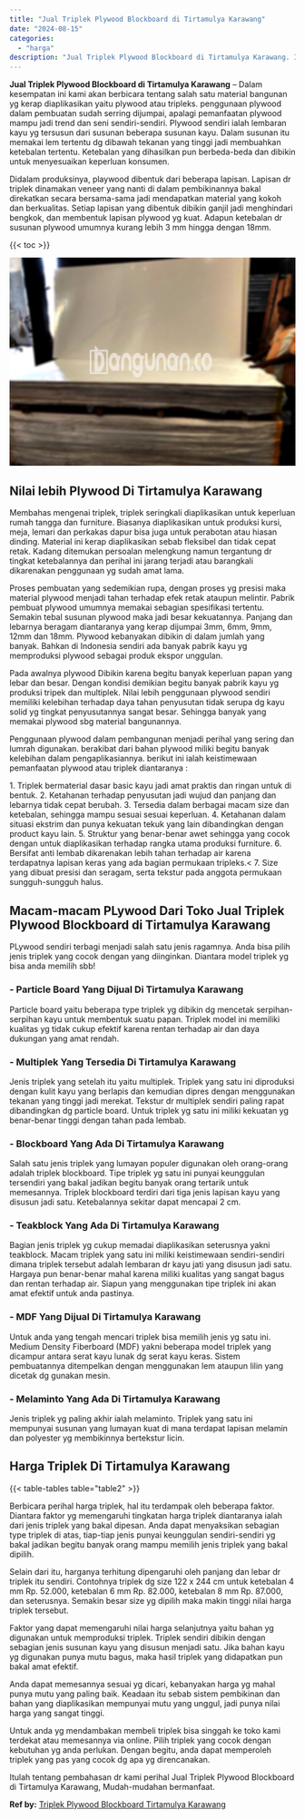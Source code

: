 ```yaml
---
title: "Jual Triplek Plywood Blockboard di Tirtamulya Karawang"
date: "2024-08-15"
categories: 
  - "harga"
description: "Jual Triplek Plywood Blockboard di Tirtamulya Karawang. Itulah tentang pembahasan dr kami perihal Jual Triplek Plywood Blockboard di Tirtamulya Karawang, Mud..."
---
```


**Jual Triplek Plywood Blockboard di Tirtamulya Karawang** – Dalam kesempatan ini kami akan berbicara tentang salah satu material bangunan yg kerap diaplikasikan yaitu plywood atau tripleks. penggunaan plywood dalam pembuatan sudah serring dijumpai, apalagi pemanfaatan plywood mampu jadi trend dan seni sendiri-sendiri. Plywood sendiri ialah lembaran kayu yg tersusun dari susunan beberapa susunan kayu. Dalam susunan itu memakai lem tertentu dg dibawah tekanan yang tinggi jadi membuahkan ketebalan tertentu. Ketebalan yang dihasilkan pun berbeda-beda dan dibikin untuk menyesuaikan keperluan konsumen.

Didalam produksinya, playwood dibentuk dari beberapa lapisan. Lapisan dr triplek dinamakan veneer yang nanti di dalam pembikinannya bakal direkatkan secara bersama-sama jadi mendapatkan material yang kokoh dan berkualitas. Setiap lapisan yang dibentuk dibikin ganjil jadi menghindari bengkok, dan membentuk lapisan plywood yg kuat. Adapun ketebalan dr susunan plywood umumnya kurang lebih 3 mm hingga dengan 18mm.

{{< toc >}}

![Jual Triplek Plywood Blockboard di Tirtamulya Karawang](/images/jual-triplek-murah-47.png)

## Nilai lebih Plywood Di Tirtamulya Karawang

Membahas mengenai triplek, triplek seringkali diaplikasikan untuk keperluan rumah tangga dan furniture. Biasanya diaplikasikan untuk produksi kursi, meja, lemari dan perkakas dapur bisa juga untuk perabotan atau hiasan dinding. Material ini kerap diaplikasikan sebab fleksibel dan tidak cepat retak. Kadang ditemukan persoalan melengkung namun tergantung dr tingkat ketebalannya dan perihal ini jarang terjadi atau barangkali dikarenakan penggunaan yg sudah amat lama.

Proses pembuatan yang sedemikian rupa, dengan proses yg presisi maka material plywood menjadi tahan terhadap efek retak ataupun melintir. Pabrik pembuat plywood umumnya memakai sebagian spesifikasi tertentu. Semakin tebal susunan plywood maka jadi besar kekuatannya. Panjang dan lebarnya beragam diantaranya yang kerap dijumpai 3mm, 6mm, 9mm, 12mm dan 18mm. Plywood kebanyakan dibikin di dalam jumlah yang banyak. Bahkan di Indonesia sendiri ada banyak pabrik kayu yg memproduksi plywood sebagai produk ekspor unggulan.

Pada awalnya plywood Dibikin karena begitu banyak keperluan papan yang lebar dan besar. Dengan kondisi demikian begitu banyak pabrik kayu yg produksi tripek dan multiplek. Nilai lebih penggunaan plywood sendiri memiliki kelebihan terhadap daya tahan penyusutan tidak serupa dg kayu solid yg tingkat penyusutannya sangat besar. Sehingga banyak yang memakai plywood sbg material bangunannya.

Penggunaan plywood dalam pembangunan menjadi perihal yang sering dan lumrah digunakan. berakibat dari bahan plywood miliki begitu banyak kelebihan dalam pengaplikasiannya. berikut ini ialah keistimewaan pemanfaatan plywood atau triplek diantaranya :

1\. Triplek bermaterial dasar basic kayu jadi amat praktis dan ringan untuk di bentuk. 2. Ketahanan terhadap penyusutan jadi wujud dan panjang dan lebarnya tidak cepat berubah. 3. Tersedia dalam berbagai macam size dan ketebalan, sehingga mampu sesuai sesuai keperluan. 4. Ketahanan dalam situasi ekstrim dan punya kekuatan tekuk yang lain dibandingkan dengan product kayu lain. 5. Struktur yang benar-benar awet sehingga yang cocok dengan untuk diaplikasikan terhadap rangka utama produksi furniture. 6. Bersifat anti lembab dikarenakan lebih tahan terhadap air karena terdapatnya lapisan keras yang ada bagian permukaan tripleks.< 7. Size yang dibuat presisi dan seragam, serta tekstur pada anggota permukaan sungguh-sungguh halus.

## Macam-macam PLywood Dari Toko Jual Triplek Plywood Blockboard di Tirtamulya Karawang

PLywood sendiri terbagi menjadi salah satu jenis ragamnya. Anda bisa pilih jenis triplek yang cocok dengan yang diinginkan. Diantara model triplek yg bisa anda memilih sbb!

### \- Particle Board Yang Dijual Di Tirtamulya Karawang

Particle board yaitu beberapa type triplek yg dibikin dg mencetak serpihan-serpihan kayu untuk membentuk suatu papan. Triplek model ini memiliki kualitas yg tidak cukup efektif karena rentan terhadap air dan daya dukungan yang amat rendah.

### \- Multiplek Yang Tersedia Di Tirtamulya Karawang

Jenis triplek yang setelah itu yaitu multiplek. Triplek yang satu ini diproduksi dengan kulit kayu yang berlapis dan kemudian dipres dengan menggunakan tekanan yang tinggi jadi merekat. Tekstur dr multiplek sendiri paling rapat dibandingkan dg particle board. Untuk triplek yg satu ini miliki kekuatan yg benar-benar tinggi dengan tahan pada lembab.

### \- Blockboard Yang Ada Di Tirtamulya Karawang

Salah satu jenis triplek yang lumayan populer digunakan oleh orang-orang adalah triplek blockboard. Tipe triplek yg satu ini punyai keunggulan tersendiri yang bakal jadikan begitu banyak orang tertarik untuk memesannya. Triplek blockboard terdiri dari tiga jenis lapisan kayu yang disusun jadi satu. Ketebalannya sekitar dapat mencapai 2 cm.

### \- Teakblock Yang Ada Di Tirtamulya Karawang

Bagian jenis triplek yg cukup memadai diaplikasikan seterusnya yakni teakblock. Macam triplek yang satu ini miliki keistimewaan sendiri-sendiri dimana triplek tersebut adalah lembaran dr kayu jati yang disusun jadi satu. Hargaya pun benar-benar mahal karena miliki kualitas yang sangat bagus dan rentan terhadap air. Siapun yang menggunakan tipe triplek ini akan amat efektif untuk anda pastinya.

### \- MDF Yang Dijual Di Tirtamulya Karawang

Untuk anda yang tengah mencari triplek bisa memilih jenis yg satu ini. Medium Density Fiberboard (MDF) yakni beberapa model triplek yang dicampur antara serat kayu lunak dg serat kayu keras. Sistem pembuatannya ditempelkan dengan menggunakan lem ataupun lilin yang dicetak dg gunakan mesin.

### \- Melaminto Yang Ada Di Tirtamulya Karawang

Jenis triplek yg paling akhir ialah melaminto. Triplek yang satu ini mempunyai susunan yang lumayan kuat di mana terdapat lapisan melamin dan polyester yg membikinnya bertekstur licin.

## Harga Triplek Di Tirtamulya Karawang

{{< table-tables table="table2" >}}

Berbicara perihal harga triplek, hal itu terdampak oleh beberapa faktor. Diantara faktor yg memengaruhi tingkatan harga triplek diantaranya ialah dari jenis triplek yang bakal dipesan. Anda dapat menyaksikan sebagian type triplek di atas, tiap-tiap jenis punyai keunggulan sendiri-sendiri yg bakal jadikan begitu banyak orang mampu memilih jenis triplek yang bakal dipilih.

Selain dari itu, harganya terhitung dipengaruhi oleh panjang dan lebar dr triplek itu sendiri. Contohnya triplek dg size 122 x 244 cm untuk ketebalan 4 mm Rp. 52.000, ketebalan 6 mm Rp. 82.000, ketebalan 8 mm Rp. 87.000, dan seterusnya. Semakin besar size yg dipilih maka makin tinggi nilai harga triplek tersebut.

Faktor yang dapat memengaruhi nilai harga selanjutnya yaitu bahan yg digunakan untuk memproduksi triplek. Triplek sendiri dibikin dengan sebagian jenis susunan kayu yang disusun menjadi satu. Jika bahan kayu yg digunakan punya mutu bagus, maka hasil triplek yang didapatkan pun bakal amat efektif.

Anda dapat memesannya sesuai yg dicari, kebanyakan harga yg mahal punya mutu yang paling baik. Keadaan itu sebab sistem pembikinan dan bahan yang diaplikasikan mempunyai mutu yang unggul, jadi punya nilai harga yang sangat tinggi.

Untuk anda yg mendambakan membeli triplek bisa singgah ke toko kami terdekat atau memesannya via online. Pilih triplek yang cocok dengan kebutuhan yg anda perlukan. Dengan begitu, anda dapat memperoleh triplek yang pas yang cocok dg apa yg direncanakan.

Itulah tentang pembahasan dr kami perihal Jual Triplek Plywood Blockboard di Tirtamulya Karawang, Mudah-mudahan bermanfaat.

**Ref by:** [Triplek Plywood Blockboard Tirtamulya Karawang](https://id.wikipedia.org/wiki/Triplek)
